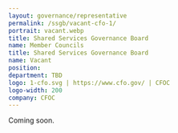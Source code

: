```yaml
---
layout: governance/representative
permalink: /ssgb/vacant-cfo-1/
portrait: vacant.webp
title: Shared Services Governance Board
name: Member Councils
title: Shared Services Governance Board
name: Vacant
position: 
department: TBD
logo: 1-cfo.svg | https://www.cfo.gov/ | CFOC
logo-width: 200
company: CFOC
---
```


Coming soon.
